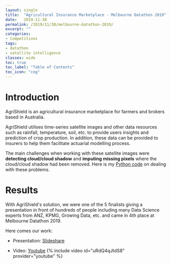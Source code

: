 ```yaml
---
layout: single
title:  "Agricultural Insurance Marketplace - Melbourne Datathon 2019"
date:   2019-11-30
permalink: /2019/11/30/melbourne-datathon-2019/
excerpt: ""
categories: 
- Competitions
tags:
- datathon
- satellite intelligence
classes: wide
toc: true
toc_label: "Table of Contents"
toc_icon: "cog"
---
```



# Introduction

AgriShield is an agricultural insurance marketplace for farmers and brokers based in Australia.

AgriShield utilises time-series satellite images and other data resources such as rainfall, temperature, soil, etc. to provide users insights and prediction of crop production. In addition, these data can be provided to insurers to help them facilitate actuarial modelling process.

The main challenges when working with these satellite images were **detecting cloud/cloud shadow** and **imputing missing pixels** where the cloud/cloud shadow had been removed. Here is my [Python code](https://github.com/trungha-ngx/AgriShield-Melbourne-Datathon-2019) on dealing with these problems.

# Results

With AgriShield's solution, we were one of the 5 finalists giving a presentation in front of hundreds of people including many Data Science experts from ANZ, KPMG, Growing Data, etc. and came in 4th place at Melbourne Datathon 2019.

Here comes our work:

- Presentation: [Slideshare](https://www.slideshare.net/TrungHNguyn1/agrishield-melbourne-datathon-2019)

- Video: [Youtube](https://www.youtube.com/watch?v=uRdQ4qJtdS8)
{% include video id="uRdQ4qJtdS8" provider="youtube" %}




